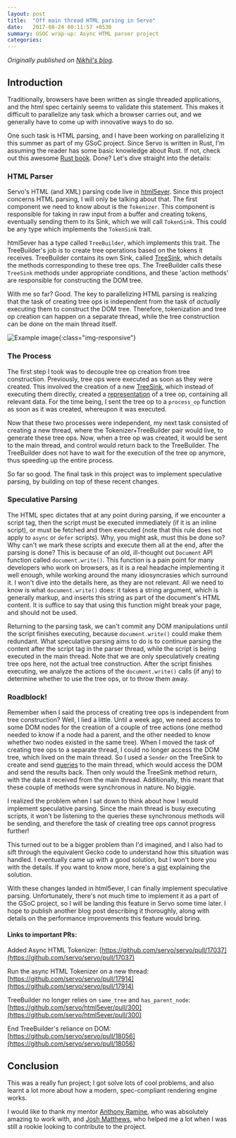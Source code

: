 ```yaml
---
layout: post
title:  "Off main thread HTML parsing in Servo"
date:   2017-08-24 00:11:57 +0530
summary: GSOC wrap-up: Async HTML parser project
categories:
---
```


_Originally published on [Nikhil's blog](https://cynicaldevil.github.io/blog/2017/08/24/async-html-parsing-in-servo.html)._

## Introduction
Traditionally, browsers have been written as single threaded applications, and the html spec certainly seems
to validate this statement. This makes it difficult to parallelize any task which a browser carries out, and
we generally have to come up with innovative ways to do so.

One such task is HTML parsing, and I have been working on parallelizing it this summer as part of my GSoC
project. Since Servo is written in Rust, I'm assuming the reader has some basic knowledge about Rust.
If not, check out this awesome [Rust book](https://doc.rust-lang.org/book/second-edition/). Done? Let's dive straight into the details:

### HTML Parser
Servo's HTML (and XML) parsing code live in [html5ever](https://github.com/servo/html5ever). Since this project concerns HTML parsing, I will only be talking about that. The first component we need to know about is the `Tokenizer`. This component is responsible for taking in raw input from a buffer and creating tokens, eventually sending them to its Sink, which we will call `TokenSink`. This could be any type which implements the `TokenSink` trait.

html5ever has a type called `TreeBuilder`, which implements this trait. The TreeBuilder's job is to create tree operations based on the tokens it receives. TreeBuilder contains its own Sink, called [TreeSink](https://doc.servo.org/markup5ever/interface/tree_builder/trait.TreeSink.html), which details the methods corresponding to these tree ops. The TreeBuilder calls these `TreeSink` methods under appropriate conditions, and these 'action methods' are responsible for constructing the DOM tree.

With me so far? Good. The key to parallelizing HTML parsing is realizing that the task of creating tree ops is independent from the task of *actually* executing them to construct the DOM tree. Therefore, tokenization and tree op creation can happen on a separate thread, while the tree construction can be done on the main thread itself.

![Example image](https://cynicaldevil.github.io/blog/assets/parsing_diagram.png){:class="img-responsive"}

### The Process
The first step I took was to decouple tree op creation from tree construction. Previously, tree ops were executed as soon as they were created. This involved the creation of a new [TreeSink](https://github.com/servo/servo/blob/270d445f27631ee6388f837545a5440f50e0cafb/components/script/dom/servoparser/async_html.rs#L512), which instead of executing them directly, created a [representation](hhttps://github.com/servo/servo/blob/270d445f27631ee6388f837545a5440f50e0cafb/components/script/dom/servoparser/async_html.rs#L59-L105) of a tree op, containing all relevant data. For the time being, I sent the tree op to a `process_op` function as soon as it was created, whereupon it was executed.

Now that these two processes were independent, my next task consisted of creating a new thread, where the Tokenizer+TreeBuilder pair would live, to generate these tree ops. Now, when a tree op was created, it would be sent to the main thread, and control would return back to the TreeBuilder. The TreeBuilder does not have to wait for the execution of the tree op anymore, thus speeding up the entire process.

So far so good. The final task in this project was to implement speculative parsing, by building on top of these recent changes.

### Speculative Parsing
The HTML spec dictates that at any point during parsing, if we encounter a script tag, then the script must be executed immediately (if it is an inline script), or must be fetched and then executed (note that this rule does not apply to `async` or `defer` scripts). Why, you might ask, must this be done so? Why can't we mark these scripts and execute them all at the end, after the parsing is done? This is because of an old, ill-thought out `Document` API function called `document.write()`. This function is a pain point for many developers who work on browsers, as it is a real headache implementing it well enough, while working around the many idiosyncrasies which surround it. I won't dive into the details here, as they are not relevant. All we need to know is what `document.write()` does: it takes a string argument, which is generally markup, and inserts this string as part of the document's HTML content. It is suffice to say that using this function might break your page, and should not be used.

Returning to the parsing task, we can't commit any DOM manipulations until the script finishes executing, because `document.write()` could make them redundant. What speculative parsing aims to do is to continue parsing the content after the script tag in the parser thread, while the script is being executed in the main thread. Note that we are only speculatively creating tree ops here, not the actual tree construction. After the script finishes executing, we analyze the actions of the `document.write()` calls (if any) to determine whether to use the tree ops, or to throw them away.

### Roadblock!
Remember when I said the process of creating tree ops is independent from tree construction? Well, I lied a little. Until a week ago, we need access to some DOM nodes for the creation of a couple of tree actions (one method needed to know if a node had a parent, and the other needed to know whether two nodes existed in the same tree). When I moved the task of creating tree ops to a separate thread, I could no longer access the DOM tree, which lived on the main thread. So I used a `Sender` on the TreeSink to create and send [queries](https://github.com/servo/servo/pull/17565/files#diff-10b46cb1e26142d2058e291de25bd4c7R133) to the main thread, which would access the DOM and send the results back. Then only would the TreeSink method return, with the data it received from the main thread. Additionally, this meant that these couple of methods were synchronous in nature. No biggie.

I realized the problem when I sat down to think about how I would implement speculative parsing. Since the main thread is busy executing scripts, it won't be listening to the queries these synchronous methods will be sending, and therefore the task of creating tree ops cannot progress further!

This turned out to be a bigger problem than I'd imagined, and I also had to sift through the equivalent Gecko code to understand how this situation was handled. I eventually came up with a good solution, but I won't bore you with the details. If you want to know more, here's a [gist](https://gist.github.com/cynicaldevil/09fb8a6dd1db58852d2085ac59ca0f9b) explaining the solution.

With these changes landed in html5ever, I can finally implement speculative parsing. Unfortunately, there's not much time to implement it as a part of the GSoC project, so I will be landing this feature in Servo some time later. I hope to publish another blog post describing it thoroughly, along with details on the performance improvements this feature would bring.

#### Links to important PRs:
Added Async HTML Tokenizer: [https://github.com/servo/servo/pull/17037](https://github.com/servo/servo/pull/17037)

Run the async HTML Tokenizer on a new thread: [https://github.com/servo/servo/pull/17914](https://github.com/servo/servo/pull/17914)

TreeBuilder no longer relies on `same_tree` and `has_parent_node`: [https://github.com/servo/html5ever/pull/300](https://github.com/servo/html5ever/pull/300)

End TreeBuilder's reliance on DOM: [https://github.com/servo/servo/pull/18056](https://github.com/servo/servo/pull/18056)

## Conclusion
This was a really fun project; I got solve lots of cool problems, and also learnt a lot more about how a modern, spec-compliant rendering engine works.

I would like to thank my mentor [Anthony Ramine](https://twitter.com/nokusu), who was absolutely amazing to work with, and [Josh Matthews](https://twitter.com/lastontheboat), who helped me a lot when I was still a rookie looking to contribute to the project.

